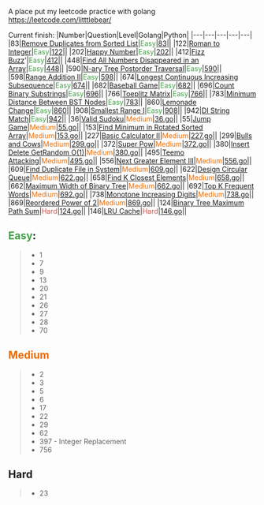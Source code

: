 A place put my leetcode practice with golang
https://leetcode.com/litttlebear/

Current finish:
|Number|Question|Level|Golang|Python|
|---|---|---|---|---|
|83|[Remove Duplicates from Sorted List](https://leetcode.com/problems/remove-duplicates-from-sorted-list)|<span style="color:#43a047">Easy</span>|[83](https://github.com/ji394vul3m6/go-leetcode-practice/blob/master/solutions/83.go)||
|122|[Roman to Integer](https://leetcode.com/problems/roman-to-integer/)|<span style="color:#43a047">Easy</span>|[122](https://github.com/ji394vul3m6/go-leetcode-practice/blob/master/solutions/122.go)||
|202|[Happy Number](https://leetcode.com/problems/happy-number/submissions/)|<span style="color:#43a047">Easy</span>|[202](https://github.com/ji394vul3m6/go-leetcode-practice/blob/master/solutions/202.go)||
|412|[Fizz Buzz](https://leetcode.com/problems/fizz-buzz/)'|<span style="color:#43a047">Easy</span>|[412](https://github.com/ji394vul3m6/go-leetcode-practice/blob/master/solutions/412.go)||
|448|[Find All Numbers Disappeared in an Array](https://leetcode.com/problems/find-all-numbers-disappeared-in-an-array/)|<span style="color:#43a047">Easy</span>|[448](https://github.com/ji394vul3m6/go-leetcode-practice/blob/master/solutions/448.go)||
|590|[N-ary Tree Postorder Traversal](https://leetcode.com/problems/n-ary-tree-postorder-traversal/)|<span style="color:#43a047">Easy</span>|[590](https://github.com/ji394vul3m6/go-leetcode-practice/blob/master/solutions/590.go)||
|598|[Range Addition II](https://leetcode.com/problems/range-addition-ii/)|<span style="color:#43a047">Easy</span>|[598](https://github.com/ji394vul3m6/go-leetcode-practice/blob/master/solutions/598.go)||
|674|[Longest Continuous Increasing Subsequence](https://leetcode.com/problems/longest-continuous-increasing-subsequence)|<span style="color:#43a047">Easy</span>|[674](https://github.com/ji394vul3m6/go-leetcode-practice/blob/master/solutions/674.go)||
|682|[Baseball Game](https://leetcode.com/problems/baseball-game/)|<span style="color:#43a047">Easy</span>|[682](https://github.com/ji394vul3m6/go-leetcode-practice/blob/master/solutions/682.go)||
|696|[Count Binary Substrings](https://leetcode.com/problems/count-binary-substrings/)|<span style="color:#43a047">Easy</span>|[696](https://github.com/ji394vul3m6/go-leetcode-practice/blob/master/solutions/696.go)||
|766|[Toeplitz Matrix](https://leetcode.com/problems/toeplitz-matrix/description/)|<span style="color:#43a047">Easy</span>|[766](https://github.com/ji394vul3m6/go-leetcode-practice/blob/master/solutions/766.go)||
|783|[Minimum Distance Between BST Nodes](https://leetcode.com/problems/minimum-distance-between-bst-nodes/description/)|<span style="color:#43a047">Easy</span>|[783](https://github.com/ji394vul3m6/go-leetcode-practice/blob/master/solutions/783.go)||
|860|[Lemonade Change](https://leetcode.com/problems/lemonade-change/)|<span style="color:#43a047">Easy</span>|[860](https://github.com/ji394vul3m6/go-leetcode-practice/blob/master/solutions/860.go)||
|908|[Smallest Range I](https://leetcode.com/problems/smallest-range-i/)|<span style="color:#43a047">Easy</span>|[908](https://github.com/ji394vul3m6/go-leetcode-practice/blob/master/solutions/908.go)||
|942|[DI String Match](https://leetcode.com/problems/di-string-match/)|<span style="color:#43a047">Easy</span>|[942](https://github.com/ji394vul3m6/go-leetcode-practice/blob/master/solutions/942.go)||
|36|[Valid Sudoku](https://leetcode.com/problems/valid-sudoku/)|<span style="color:#ef6c00">Medium</span>|[36.go](https://github.com/ji394vul3m6/go-leetcode-practice/blob/master/solutions/36.go)||
|55|[Jump Game](https://leetcode.com/problems/jump-game)|<span style="color:#ef6c00">Medium</span>|[55.go](https://github.com/ji394vul3m6/go-leetcode-practice/blob/master/solutions/55.go)||
|153|[Find Minimum in Rotated Sorted Array](https://leetcode.com/problems/find-minimum-in-rotated-sorted-array/)|<span style="color:#ef6c00">Medium</span>|[153.go](https://github.com/ji394vul3m6/go-leetcode-practice/blob/master/solutions/153.go)||
|227|[Basic Calculator II](https://leetcode.com/problems/basic-calculator-ii/description/)|<span style="color:#ef6c00">Medium</span>|[227.go](https://github.com/ji394vul3m6/go-leetcode-practice/blob/master/solutions/227.go)||
|299|[Bulls and Cows](https://leetcode.com/problems/bulls-and-cows/description/)|<span style="color:#ef6c00">Medium</span>|[299.go](https://github.com/ji394vul3m6/go-leetcode-practice/blob/master/solutions/299.go)||
|372|[Super Pow](https://leetcode.com/problems/super-pow/)|<span style="color:#ef6c00">Medium</span>|[372.go](https://github.com/ji394vul3m6/go-leetcode-practice/blob/master/solutions/372.go)||
|380|[Insert Delete GetRandom O(1)](https://leetcode.com/problems/insert-delete-getrandom-o1/)|<span style="color:#ef6c00">Medium</span>|[380.go](https://github.com/ji394vul3m6/go-leetcode-practice/blob/master/solutions/380.go)||
|495|[Teemo Attacking](https://leetcode.com/problems/teemo-attacking/description/)|<span style="color:#ef6c00">Medium</span>|[495.go](https://github.com/ji394vul3m6/go-leetcode-practice/blob/master/solutions/495.go)||
|556|[Next Greater Element III](https://leetcode.com/problems/next-greater-element-iii/description/)|<span style="color:#ef6c00">Medium</span>|[556.go](https://github.com/ji394vul3m6/go-leetcode-practice/blob/master/solutions/556.go)||
|609|[Find Duplicate File in System](https://leetcode.com/problems/find-duplicate-file-in-system/)|<span style="color:#ef6c00">Medium</span>|[609.go](https://github.com/ji394vul3m6/go-leetcode-practice/blob/master/solutions/609.go)||
|622|[Design Circular Queue](https://leetcode.com/problems/design-circular-queue/)|<span style="color:#ef6c00">Medium</span>|[622.go](https://github.com/ji394vul3m6/go-leetcode-practice/blob/master/solutions/622.go)||
|658|[Find K Closest Elements](https://leetcode.com/problems/find-k-closest-elements)|<span style="color:#ef6c00">Medium</span>|[658.go](https://github.com/ji394vul3m6/go-leetcode-practice/blob/master/solutions/658.go)||
|662|[Maximum Width of Binary Tree](https://leetcode.com/problems/maximum-width-of-binary-tree/description/)|<span style="color:#ef6c00">Medium</span>|[662.go](https://github.com/ji394vul3m6/go-leetcode-practice/blob/master/solutions/662.go)||
|692|[Top K Frequent Words](https://leetcode.com/problems/top-k-frequent-words/description/)|<span style="color:#ef6c00">Medium</span>|[692.go](https://github.com/ji394vul3m6/go-leetcode-practice/blob/master/solutions/692.go)||
|738|[Monotone Increasing Digits](https://leetcode.com/problems/monotone-increasing-digits/)|<span style="color:#ef6c00">Medium</span>|[738.go](https://github.com/ji394vul3m6/go-leetcode-practice/blob/master/solutions/738.go)||
|869|[Reordered Power of 2](https://leetcode.com/problems/reordered-power-of-2)|<span style="color:#ef6c00">Medium</span>|[869.go](https://github.com/ji394vul3m6/go-leetcode-practice/blob/master/solutions/869.go)||
|124|[Binary Tree Maximum Path Sum](https://leetcode.com/problems/binary-tree-maximum-path-sum)|<span style="color:#d9534f">Hard</span>|[124.go](https://github.com/ji394vul3m6/go-leetcode-practice/blob/master/solutions/124.go)||
|146|[LRU Cache](https://leetcode.com/problems/lru-cache)|<span style="color:#d9534f">Hard</span>|[146.go](https://github.com/ji394vul3m6/go-leetcode-practice/blob/master/solutions/146.go)|| 

<span style="color:#43a047">Easy</span>:
---------------
> * 1
> * 7
> * 9
> * 13 
> * 20
> * 21
> * 26
> * 27
> * 28
> * 70

<span style="color:#ef6c00">Medium</span>
---------------
> * 2
> * 3
> * 5
> * 6
> * 17
> * 22
> * 29
> * 62
> * 397 - Integer Replacement
> * 756


Hard
---------------
> * 23
